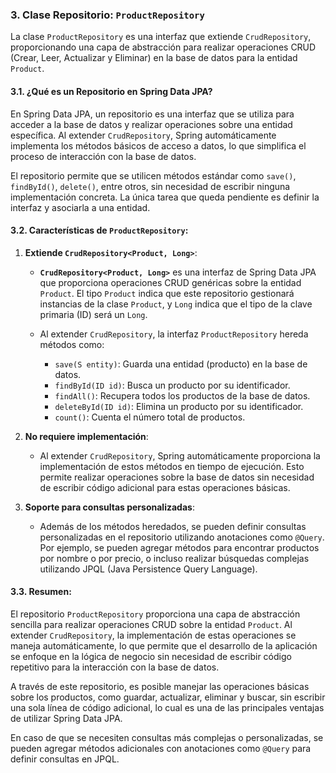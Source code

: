 ### **3. Clase Repositorio: `ProductRepository`**

La clase `ProductRepository` es una interfaz que extiende `CrudRepository`, proporcionando una capa de abstracción para realizar operaciones CRUD (Crear, Leer, Actualizar y Eliminar) en la base de datos para la entidad `Product`.

#### **3.1. ¿Qué es un Repositorio en Spring Data JPA?**

En Spring Data JPA, un repositorio es una interfaz que se utiliza para acceder a la base de datos y realizar operaciones sobre una entidad específica. Al extender `CrudRepository`, Spring automáticamente implementa los métodos básicos de acceso a datos, lo que simplifica el proceso de interacción con la base de datos.

El repositorio permite que se utilicen métodos estándar como `save()`, `findById()`, `delete()`, entre otros, sin necesidad de escribir ninguna implementación concreta. La única tarea que queda pendiente es definir la interfaz y asociarla a una entidad.

#### **3.2. Características de `ProductRepository`:**

1. **Extiende `CrudRepository<Product, Long>`**:

   * **`CrudRepository<Product, Long>`** es una interfaz de Spring Data JPA que proporciona operaciones CRUD genéricas sobre la entidad `Product`. El tipo `Product` indica que este repositorio gestionará instancias de la clase `Product`, y `Long` indica que el tipo de la clave primaria (ID) será un `Long`.
   * Al extender `CrudRepository`, la interfaz `ProductRepository` hereda métodos como:

     * `save(S entity)`: Guarda una entidad (producto) en la base de datos.
     * `findById(ID id)`: Busca un producto por su identificador.
     * `findAll()`: Recupera todos los productos de la base de datos.
     * `deleteById(ID id)`: Elimina un producto por su identificador.
     * `count()`: Cuenta el número total de productos.

2. **No requiere implementación**:

   * Al extender `CrudRepository`, Spring automáticamente proporciona la implementación de estos métodos en tiempo de ejecución. Esto permite realizar operaciones sobre la base de datos sin necesidad de escribir código adicional para estas operaciones básicas.

3. **Soporte para consultas personalizadas**:

   * Además de los métodos heredados, se pueden definir consultas personalizadas en el repositorio utilizando anotaciones como `@Query`. Por ejemplo, se pueden agregar métodos para encontrar productos por nombre o por precio, o incluso realizar búsquedas complejas utilizando JPQL (Java Persistence Query Language).

#### **3.3. Resumen:**

El repositorio `ProductRepository` proporciona una capa de abstracción sencilla para realizar operaciones CRUD sobre la entidad `Product`. Al extender `CrudRepository`, la implementación de estas operaciones se maneja automáticamente, lo que permite que el desarrollo de la aplicación se enfoque en la lógica de negocio sin necesidad de escribir código repetitivo para la interacción con la base de datos.

A través de este repositorio, es posible manejar las operaciones básicas sobre los productos, como guardar, actualizar, eliminar y buscar, sin escribir una sola línea de código adicional, lo cual es una de las principales ventajas de utilizar Spring Data JPA.

En caso de que se necesiten consultas más complejas o personalizadas, se pueden agregar métodos adicionales con anotaciones como `@Query` para definir consultas en JPQL.
